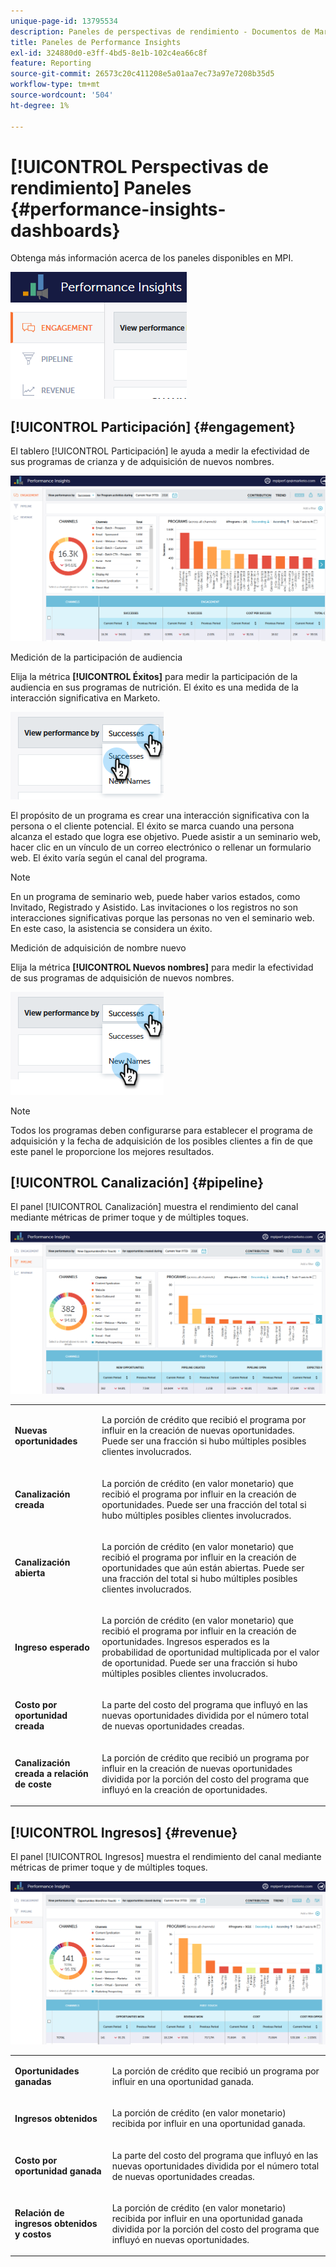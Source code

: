 ```yaml
---
unique-page-id: 13795534
description: Paneles de perspectivas de rendimiento - Documentos de Marketo - Documentación del producto
title: Paneles de Performance Insights
exl-id: 324880d0-e3ff-4bd5-8e1b-102c4ea66c8f
feature: Reporting
source-git-commit: 26573c20c411208e5a01aa7ec73a97e7208b35d5
workflow-type: tm+mt
source-wordcount: '504'
ht-degree: 1%

---
```


# [!UICONTROL Perspectivas de rendimiento] Paneles {#performance-insights-dashboards}

Obtenga más información acerca de los paneles disponibles en MPI.

![](assets/1-4.png)

## [!UICONTROL Participación] {#engagement}

El tablero [!UICONTROL Participación] le ayuda a medir la efectividad de sus programas de crianza y de adquisición de nuevos nombres.

![](assets/two-3.png)

Medición de la participación de audiencia

Elija la métrica **[!UICONTROL Éxitos]** para medir la participación de la audiencia en sus programas de nutrición. El éxito es una medida de la interacción significativa en Marketo.

![](assets/3-4.png)

El propósito de un programa es crear una interacción significativa con la persona o el cliente potencial. El éxito se marca cuando una persona alcanza el estado que logra ese objetivo. Puede asistir a un seminario web, hacer clic en un vínculo de un correo electrónico o rellenar un formulario web. El éxito varía según el canal del programa.

>[!NOTE]
>
>En un programa de seminario web, puede haber varios estados, como Invitado, Registrado y Asistido. Las invitaciones o los registros no son interacciones significativas porque las personas no ven el seminario web. En este caso, la asistencia se considera un éxito.

Medición de adquisición de nombre nuevo

Elija la métrica **[!UICONTROL Nuevos nombres]** para medir la efectividad de sus programas de adquisición de nuevos nombres.

![](assets/4-3.png)

>[!NOTE]
>
>Todos los programas deben configurarse para establecer el programa de adquisición y la fecha de adquisición de los posibles clientes a fin de que este panel le proporcione los mejores resultados.

## [!UICONTROL Canalización] {#pipeline}

El panel [!UICONTROL Canalización] muestra el rendimiento del canal mediante métricas de primer toque y de múltiples toques.

![](assets/five-1.png)

<table>
 <tbody>
  <tr>
   <td><p><strong><span class="uicontrol">Nuevas oportunidades</span></strong></p></td>
   <td><p>La porción de crédito que recibió el programa por influir en la creación de nuevas oportunidades. Puede ser una fracción si hubo múltiples posibles clientes involucrados.</p></td>
  </tr>
  <tr>
   <td><p><strong><span class="uicontrol">Canalización creada</span></strong></p></td>
   <td><p>La porción de crédito (en valor monetario) que recibió el programa por influir en la creación de oportunidades. Puede ser una fracción del total si hubo múltiples posibles clientes involucrados.</p></td>
  </tr>
  <tr>
   <td><p><strong><span class="uicontrol">Canalización abierta</span></strong></p></td>
   <td><p>La porción de crédito (en valor monetario) que recibió el programa por influir en la creación de oportunidades que aún están abiertas. Puede ser una fracción del total si hubo múltiples posibles clientes involucrados.</p></td>
  </tr>
  <tr>
   <td><p><strong><span class="uicontrol">Ingreso esperado</span></strong></p></td>
   <td><p>La porción de crédito (en valor monetario) que recibió el programa por influir en la creación de oportunidades. Ingresos esperados es la probabilidad de oportunidad multiplicada por el valor de oportunidad. Puede ser una fracción si hubo múltiples posibles clientes involucrados.</p></td>
  </tr>
  <tr>
   <td><p><strong><span class="uicontrol">Costo por oportunidad creada</span></strong></p></td>
   <td><p>La parte del costo del programa que influyó en las nuevas oportunidades dividida por el número total de nuevas oportunidades creadas.</p></td>
  </tr>
  <tr>
   <td><p><strong><span class="uicontrol">Canalización creada a relación de coste</span></strong></p></td>
   <td><p>La porción de crédito que recibió un programa por influir en la creación de nuevas oportunidades dividida por la porción del costo del programa que influyó en la creación de oportunidades.</p></td>
  </tr>
 </tbody>
</table>

## [!UICONTROL Ingresos] {#revenue}

El panel [!UICONTROL Ingresos] muestra el rendimiento del canal mediante métricas de primer toque y de múltiples toques.

![](assets/six-1.png)

<table>
 <tbody>
  <tr>
   <td><p><strong><span class="uicontrol">Oportunidades ganadas</span></strong></p></td>
   <td><p>La porción de crédito que recibió un programa por influir en una oportunidad ganada.</p></td>
  </tr>
  <tr>
   <td><p><strong><span class="uicontrol">Ingresos obtenidos</span></strong></p></td>
   <td><p>La porción de crédito (en valor monetario) recibida por influir en una oportunidad ganada.</p></td>
  </tr>
  <tr>
   <td><p><strong><span class="uicontrol">Costo por oportunidad ganada</span></strong></p></td>
   <td><p>La parte del costo del programa que influyó en las nuevas oportunidades dividida por el número total de nuevas oportunidades creadas.</p></td>
  </tr>
  <tr>
   <td><p><strong><span class="uicontrol">Relación de ingresos obtenidos y costos</span></strong></p></td>
   <td><p>La porción de crédito (en valor monetario) recibida por influir en una oportunidad ganada dividida por la porción del costo del programa que influyó en nuevas oportunidades.</p></td>
  </tr>
 </tbody>
</table>
